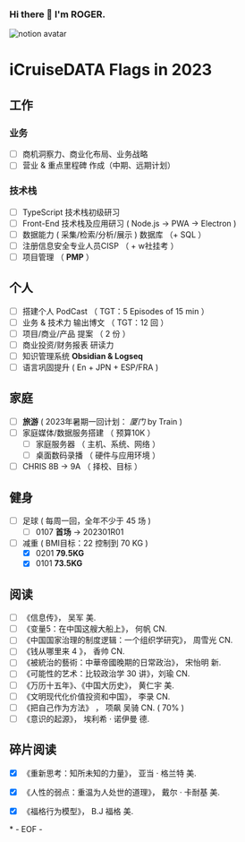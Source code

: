 ### Hi there 👋 I'm ROGER. 

![notion avatar](https://notion-avatar.vercel.app/api/img/eyJmYWNlIjo2LCJub3NlIjozLCJtb3V0aCI6MTAsImV5ZXMiOjYsImV5ZWJyb3dzIjoxMCwiZ2xhc3NlcyI6MiwiaGFpciI6MTQsImFjY2Vzc29yaWVzIjowLCJkZXRhaWxzIjowLCJiZWFyZCI6MH0=)

<!--
**5iCruise/5iCruise** is a ✨ _special_ ✨ repository because its `README.md` (this file) appears on your GitHub profile.

Here are some ideas to get you started:

- 🔭 I’m currently working on ...
- 🌱 I’m currently learning ...
- 👯 I’m looking to collaborate on ...
- 🤔 I’m looking for help with ...
- 💬 Ask me about ...
- 📫 How to reach me: ...
- 😄 Pronouns: ...
- ⚡ Fun fact: ...
-->

# iCruiseDATA Flags in 2023  

## 工作  
### 业务  
- [ ] 商机洞察力、商业化布局、业务战略     
- [ ] 营业 & 重点里程碑 作成（中期、远期计划）   

### 技术栈   
- [ ] TypeScript 技术栈初级研习   
- [ ] Front-End 技术栈及应用研习 ( Node.js → PWA → Electron )    
- [ ] 数据能力 ( 采集/检索/分析/展示 ) 数据库 （+ SQL ）       
- [ ] 注册信息安全专业人员CISP （ + w社挂考 ）         
- [ ] 项目管理  （ **PMP** ）    

## 个人  
- [ ] 搭建个人 PodCast （ TGT：5 Episodes of 15 min ）     
- [ ] 业务 & 技术力 输出博文 （ TGT：12 回 ）     
- [ ] 项目/商业/产品 提案 （ 2 份 ）   
- [ ] 商业投资/财务报表 研读力   
- [ ] 知识管理系统 **Obsidian & Logseq**    
- [ ] 语言巩固提升 ( En + JPN + ESP/FRA )   

## 家庭  
- [ ] **旅游** ( 2023年暑期一回计划： *厦门* by Train )  
- [ ] 家庭媒体/数据服务搭建 （ 预算10K ）   
    - [ ] 家庭服务器 （ 主机、系统、网络 ） 
    - [ ] 桌面数码录播  （ 硬件与应用环境 ）    
- [ ] CHRIS 8B → 9A （ 择校、目标 ）  

## 健身  
- [ ] 足球 ( 每周一回，全年不少于 45 场 )  
    - [ ] 0107  **首场**  →  202301R01    
- [ ] 减重 ( BMI目标：22  控制到 70 KG )  
    - [x] 0201 **79.5KG**    
    - [x] 0101 **73.5KG**    

## 阅读  
- [ ] 《信息传》， 吴军  美.   
- [ ] 《变量5：在中国这艘大船上》， 何帆  CN.    
- [ ] 《中国国家治理的制度逻辑：一个组织学研究》， 周雪光  CN.     
- [ ] 《钱从哪里来 4 》， 香帅  CN.   
- [ ] 《被統治的藝術：中華帝國晚期的日常政治》， 宋怡明  新.  
- [ ] 《可能性的艺术：比较政治学 30 讲》，刘瑜  CN.  
- [ ] 《万历十五年》、《中国大历史》， 黄仁宇  美.     
- [ ] 《文明现代化价值投资和中国》， 李录  CN.      
- [ ] 《把自己作为方法》 ， 项飙 吴骑  CN.  ( 70% )        
- [ ] 《意识的起源》， 埃利希 · 诺伊曼  德.      

## 碎片阅读  
- [x] 《重新思考：知所未知的力量》， 亚当 · 格兰特  美.     
- [x] 《人性的弱点：重温为人处世的道理》， 戴尔 · 卡耐基  美.     
- [x] 《福格行为模型》， B.J 福格  美.     


\* - EOF - 
